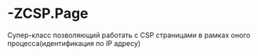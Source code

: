 # -ZCSP.Page
Супер-класс позволяющий работать с CSP страницами в рамках оного процесса(идентификация по  IP адресу) 
